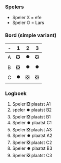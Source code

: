 ### Spelers
- Speler X = efe 
- Speler O = Lars

### Bord (simple variant)
| - | 1 | 2 | 3 |
|---|---|---|---|
| A |❎|⏺️|❎|
| B |❎|⏺️|⏺️|
| C |⏺️|❎|❎|

### Logboek
1. Speler ❎ plaatst A1
2. speler ⏺️ plaatst B2
3. Speler ❎ plaatst B1
4. Speler ⏺️ plaatst C1
5. Speler ❎ plaatst A3
6. Speler ⏺️ plaatst A2
7. Speler ❎ plaatst C2
8. Speler ⏺️ plaatst B3
9. Speler ❎ plaatst C3